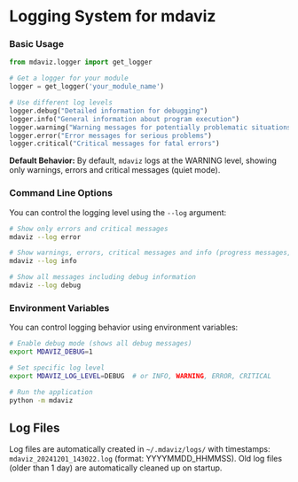 # Logging System for mdaviz

### Basic Usage

```python
from mdaviz.logger import get_logger

# Get a logger for your module
logger = get_logger('your_module_name')

# Use different log levels
logger.debug("Detailed information for debugging")
logger.info("General information about program execution")
logger.warning("Warning messages for potentially problematic situations")
logger.error("Error messages for serious problems")
logger.critical("Critical messages for fatal errors")
```
**Default Behavior:**
By default, `mdaviz` logs at the WARNING level, showing only warnings, errors and critical messages (quiet mode).

### Command Line Options

You can control the logging level using the `--log` argument:

```bash
# Show only errors and critical messages
mdaviz --log error

# Show warnings, errors, critical messages and info (progress messages, file loading status, and important application events).
mdaviz --log info

# Show all messages including debug information
mdaviz --log debug
```

### Environment Variables

You can control logging behavior using environment variables:

```bash
# Enable debug mode (shows all debug messages)
export MDAVIZ_DEBUG=1

# Set specific log level
export MDAVIZ_LOG_LEVEL=DEBUG  # or INFO, WARNING, ERROR, CRITICAL

# Run the application
python -m mdaviz
```

## Log Files

Log files are automatically created in `~/.mdaviz/logs/` with timestamps:  `mdaviz_20241201_143022.log` (format: YYYYMMDD_HHMMSS).
 Old log files (older than 1 day) are automatically cleaned up on startup.
